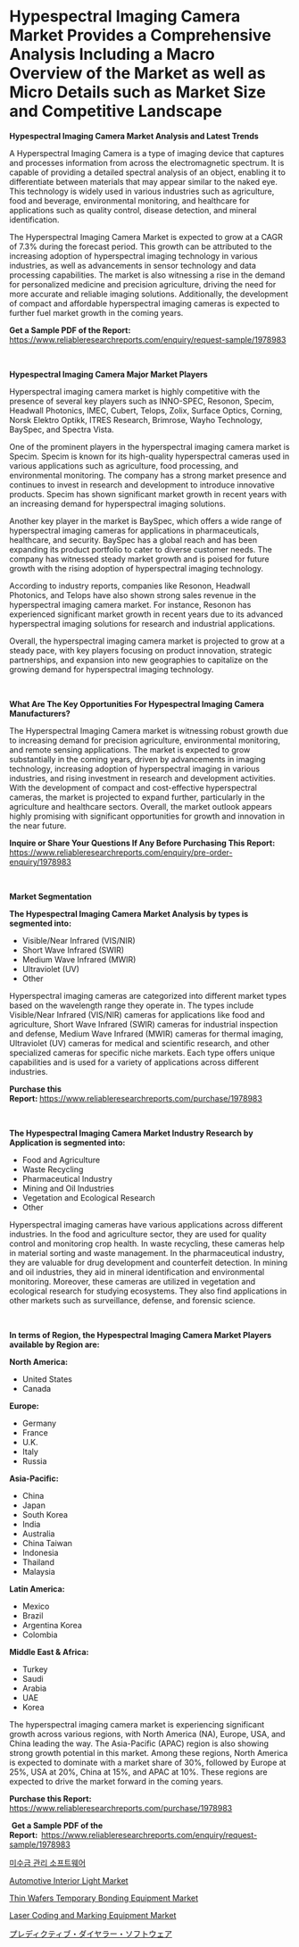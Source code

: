 <p><h1>Hypespectral Imaging Camera Market Provides a Comprehensive Analysis Including a Macro Overview of the Market as well as Micro Details such as Market Size and Competitive Landscape</h1></p><p><strong>Hypespectral Imaging Camera Market Analysis and Latest Trends</strong></p>
<p><p>A Hyperspectral Imaging Camera is a type of imaging device that captures and processes information from across the electromagnetic spectrum. It is capable of providing a detailed spectral analysis of an object, enabling it to differentiate between materials that may appear similar to the naked eye. This technology is widely used in various industries such as agriculture, food and beverage, environmental monitoring, and healthcare for applications such as quality control, disease detection, and mineral identification.</p><p>The Hyperspectral Imaging Camera Market is expected to grow at a CAGR of 7.3% during the forecast period. This growth can be attributed to the increasing adoption of hyperspectral imaging technology in various industries, as well as advancements in sensor technology and data processing capabilities. The market is also witnessing a rise in the demand for personalized medicine and precision agriculture, driving the need for more accurate and reliable imaging solutions. Additionally, the development of compact and affordable hyperspectral imaging cameras is expected to further fuel market growth in the coming years.</p></p>
<p><strong>Get a Sample PDF of the Report:&nbsp;</strong> <a href="https://www.reliableresearchreports.com/enquiry/request-sample/1978983">https://www.reliableresearchreports.com/enquiry/request-sample/1978983</a></p>
<p>&nbsp;</p>
<p><strong>Hypespectral Imaging Camera Major Market Players</strong></p>
<p><p>Hyperspectral imaging camera market is highly competitive with the presence of several key players such as INNO-SPEC, Resonon, Specim, Headwall Photonics, IMEC, Cubert, Telops, Zolix, Surface Optics, Corning, Norsk Elektro Optikk, ITRES Research, Brimrose, Wayho Technology, BaySpec, and Spectra Vista.</p><p>One of the prominent players in the hyperspectral imaging camera market is Specim. Specim is known for its high-quality hyperspectral cameras used in various applications such as agriculture, food processing, and environmental monitoring. The company has a strong market presence and continues to invest in research and development to introduce innovative products. Specim has shown significant market growth in recent years with an increasing demand for hyperspectral imaging solutions.</p><p>Another key player in the market is BaySpec, which offers a wide range of hyperspectral imaging cameras for applications in pharmaceuticals, healthcare, and security. BaySpec has a global reach and has been expanding its product portfolio to cater to diverse customer needs. The company has witnessed steady market growth and is poised for future growth with the rising adoption of hyperspectral imaging technology.</p><p>According to industry reports, companies like Resonon, Headwall Photonics, and Telops have also shown strong sales revenue in the hyperspectral imaging camera market. For instance, Resonon has experienced significant market growth in recent years due to its advanced hyperspectral imaging solutions for research and industrial applications.</p><p>Overall, the hyperspectral imaging camera market is projected to grow at a steady pace, with key players focusing on product innovation, strategic partnerships, and expansion into new geographies to capitalize on the growing demand for hyperspectral imaging technology.</p></p>
<p>&nbsp;</p>
<p><strong>What Are The Key Opportunities For Hypespectral Imaging Camera Manufacturers?</strong></p>
<p><p>The Hyperspectral Imaging Camera market is witnessing robust growth due to increasing demand for precision agriculture, environmental monitoring, and remote sensing applications. The market is expected to grow substantially in the coming years, driven by advancements in imaging technology, increasing adoption of hyperspectral imaging in various industries, and rising investment in research and development activities. With the development of compact and cost-effective hyperspectral cameras, the market is projected to expand further, particularly in the agriculture and healthcare sectors. Overall, the market outlook appears highly promising with significant opportunities for growth and innovation in the near future.</p></p>
<p><strong>Inquire or Share Your Questions If Any Before Purchasing This Report:</strong> <a href="https://www.reliableresearchreports.com/enquiry/pre-order-enquiry/1978983">https://www.reliableresearchreports.com/enquiry/pre-order-enquiry/1978983</a></p>
<p>&nbsp;</p>
<p><strong>Market Segmentation</strong></p>
<p><strong>The Hypespectral Imaging Camera Market Analysis by types is segmented into:</strong></p>
<p><ul><li>Visible/Near Infrared (VIS/NIR)</li><li>Short Wave Infrared (SWIR)</li><li>Medium Wave Infrared (MWIR)</li><li>Ultraviolet (UV)</li><li>Other</li></ul></p>
<p><p>Hyperspectral imaging cameras are categorized into different market types based on the wavelength range they operate in. The types include Visible/Near Infrared (VIS/NIR) cameras for applications like food and agriculture, Short Wave Infrared (SWIR) cameras for industrial inspection and defense, Medium Wave Infrared (MWIR) cameras for thermal imaging, Ultraviolet (UV) cameras for medical and scientific research, and other specialized cameras for specific niche markets. Each type offers unique capabilities and is used for a variety of applications across different industries.</p></p>
<p><strong>Purchase this Report:&nbsp;</strong><a href="https://www.reliableresearchreports.com/purchase/1978983">https://www.reliableresearchreports.com/purchase/1978983</a></p>
<p>&nbsp;</p>
<p><strong>The Hypespectral Imaging Camera Market Industry Research by Application is segmented into:</strong></p>
<p><ul><li>Food and Agriculture</li><li>Waste Recycling</li><li>Pharmaceutical Industry</li><li>Mining and Oil Industries</li><li>Vegetation and Ecological Research</li><li>Other</li></ul></p>
<p><p>Hyperspectral imaging cameras have various applications across different industries. In the food and agriculture sector, they are used for quality control and monitoring crop health. In waste recycling, these cameras help in material sorting and waste management. In the pharmaceutical industry, they are valuable for drug development and counterfeit detection. In mining and oil industries, they aid in mineral identification and environmental monitoring. Moreover, these cameras are utilized in vegetation and ecological research for studying ecosystems. They also find applications in other markets such as surveillance, defense, and forensic science.</p></p>
<p>&nbsp;</p>
<p><strong>In terms of Region, the Hypespectral Imaging Camera Market Players available by Region are:</strong></p>
<p>
    <p> <strong> North America: </strong>
        <ul>
            <li>United States</li>
            <li>Canada</li>
        </ul>
        </p> 
    <p> <strong> Europe: </strong>
        <ul>
            <li>Germany</li>
            <li>France</li>
            <li>U.K.</li>
            <li>Italy</li>
            <li>Russia</li>
        </ul>
        </p> 
    <p> <strong> Asia-Pacific: </strong>
        <ul>
            <li>China</li>
            <li>Japan</li>
            <li>South Korea</li>
            <li>India</li>
            <li>Australia</li>
            <li>China Taiwan</li>
            <li>Indonesia</li>
            <li>Thailand</li>
            <li>Malaysia</li>
        </ul>
        </p> 
    <p> <strong> Latin America: </strong>
        <ul>
            <li>Mexico</li>
            <li>Brazil</li>
            <li>Argentina Korea</li>
            <li>Colombia</li>
        </ul>
        </p> 
    <p> <strong> Middle East & Africa: </strong>
        <ul>
            <li>Turkey</li>
            <li>Saudi</li>
            <li>Arabia</li>
            <li>UAE</li>
            <li>Korea</li>
        </ul>
    </p>
    </p>
<p><p>The hyperspectral imaging camera market is experiencing significant growth across various regions, with North America (NA), Europe, USA, and China leading the way. The Asia-Pacific (APAC) region is also showing strong growth potential in this market. Among these regions, North America is expected to dominate with a market share of 30%, followed by Europe at 25%, USA at 20%, China at 15%, and APAC at 10%. These regions are expected to drive the market forward in the coming years.</p></p>
<p><strong>Purchase this Report: </strong><a href="https://www.reliableresearchreports.com/purchase/1978983">https://www.reliableresearchreports.com/purchase/1978983</a></p>
<p>&nbsp;<strong>Get a Sample PDF of the Report:&nbsp;&nbsp;</strong><a href="https://www.reliableresearchreports.com/enquiry/request-sample/1978983">https://www.reliableresearchreports.com/enquiry/request-sample/1978983</a></p>
<p><strong></strong></p>
<p><p><a href="https://medium.com/@bunxhcci35271755/%EA%B3%84%EC%A0%95%EC%B1%84%EA%B6%8C-%EA%B4%80%EB%A6%AC-%EC%86%8C%ED%94%84%ED%8A%B8%EC%9B%A8%EC%96%B4-%EC%8B%9C%EC%9E%A5-%EB%A9%94%ED%8A%B8%EB%A6%AD%EC%9D%98-%ED%95%B4%EB%8F%85-%EC%8B%9C%EC%9E%A5-%EC%A0%90%EC%9C%A0%EC%9C%A8-%ED%8A%B8%EB%A0%8C%EB%93%9C-%EB%B0%8F-%EC%84%B1%EC%9E%A5-%ED%8C%A8%ED%84%B4-631904b2d853">미수금 관리 소프트웨어</a></p><p><a href="https://view.publitas.com/reportprime-1/insights-into-automotive-interior-light-market-size-analysing-market-share-trends-and-growth-from-2024-to-2031/">Automotive Interior Light Market</a></p><p><a href="https://frill-swim-3cd.notion.site/Thin-Wafers-Temporary-Bonding-Equipment-Market-Analysis-Examines-its-Scope-on-Growth-Opportunities--8cda5e0eddac45f88aeacaffc43c1e82">Thin Wafers Temporary Bonding Equipment Market</a></p><p><a href="https://cautious-neon-760.notion.site/Laser-Coding-and-Marking-Equipment-Market-Size-Share-Trends-Analysis-Report-By-Material-By-Type--04d0fe2c1b13495f9f440ea905aea847">Laser Coding and Marking Equipment Market</a></p><p><a href="https://medium.com/@yvettelesch/%E4%BA%88%E6%B8%AC%E3%83%80%E3%82%A4%E3%83%A4%E3%83%A9%E3%83%BC%E3%82%BD%E3%83%95%E3%83%88%E3%82%A6%E3%82%A7%E3%82%A2%E5%B8%82%E5%A0%B4%E3%81%AE%E5%88%86%E6%9E%90-%E3%82%B0%E3%83%AD%E3%83%BC%E3%83%90%E3%83%AB%E7%94%A3%E6%A5%AD%E3%81%AE%E5%B1%95%E6%9C%9B%E3%81%A8%E4%BA%88%E6%B8%AC-2024%E5%B9%B4%E3%81%8B%E3%82%892031%E5%B9%B4%E3%81%BE%E3%81%A7-bb54836eacb6">プレディクティブ・ダイヤラー・ソフトウェア</a></p></p>
